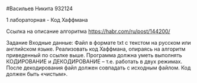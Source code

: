 #Васильев Никита 932124

1 лабораторная - Код Хаффмана

Ссылка на описание алгоритма
https://habr.com/ru/post/144200/

Задание
Входные данные: Файл в формате txt с текстом на русском или английском языке.
Реализовать код Хаффмана, опираясь на алгоритм приведенный по ссылке выше.
Программа должна уметь выполнять КОДИРОВАНИЕ и ДЕКОДИРОВАНИЕ – т.е. работать в
двух режимах.
После декодирования файл должен совпадать с исходным файлом.
Код должен быть «чистым».
